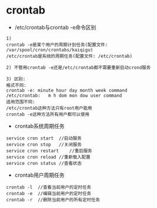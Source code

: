 # crontab


- /etc/crontab与crontab -e命令区别

```
1)
crontab -e是某个用户的周期计划任务(配置文件: /var/spool/cron/crontabs/kaiqigu)
/etc/crontab是系统的周期任务(配置文件: /etc/crontab)

2) 不管用crontab -e还是/etc/crontab都不需要重新启动crond服务

3) 区别:
格式不同:
crontab -e:	minute hour day month week command
/etc/crontab:	m h dom mon dow user command
适用范围不同:
/etc/crontab这种方法只有root用户能用
crontab -e这种方法所有用户都可以使用
```


- crontab系统周期任务

```
service cron start	//启动服务
service cron stop	//关闭服务
service cron restart	//重启服务
service cron reload	//重新载入配置
service cron status	//查看状态
```


- crontab用户周期任务

```
crontab -l	//查看当前用户的定时任务
crontab -e	//编辑当前用户的定时任务
crontab -r	//删除当前用户的所有定时任务
```
